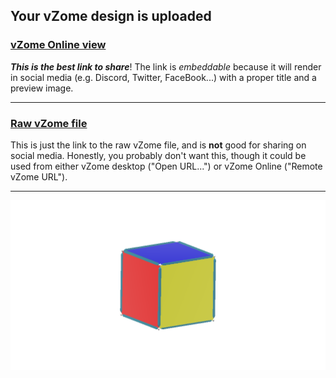 ## Your vZome design is uploaded

### [vZome Online view][embed]

***This is the best link to share***!  The link is *embeddable* because it will render in social media (e.g. Discord, Twitter, FaceBook...) with a proper title and a preview image.

---

### [Raw vZome file][raw]

This is just the link to the raw vZome file, and is **not** good for
sharing on social media.
Honestly, you probably don't want this, though it could be used from either
vZome desktop ("Open URL...") or vZome Online ("Remote vZome URL").

---

![Image](<coloured cube with central origin.png>)


[embed]: <https://vzome.com/app/embed.py?url=https://raw.githubusercontent.com/ThynStyx/vzome-sharing/main/2021/11/03/21-58-24-coloured%2Bcube%2Bwith%2Bcentral%2Borigin/coloured+cube+with+central+origin.vZome>
[raw]: <https://raw.githubusercontent.com/ThynStyx/vzome-sharing/main/2021/11/03/21-58-24-coloured+cube+with+central+origin/coloured cube with central origin.vZome>
